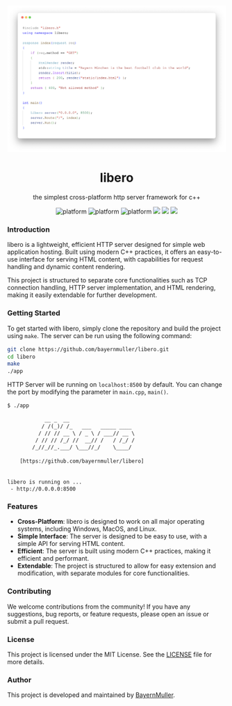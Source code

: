 <p align="center">
    <img src="docs/pic.png"/>
</p>

<span align="center">

# libero

the simplest cross-platform http server framework for c++

</span>

<p align="center">
	<img src="https://img.shields.io/badge/MacOS-✅-333333?style=flat&logo=apple" alt="platform"> 
	<img src="https://img.shields.io/badge/Windows-✅-333333?style=flat&logo=windows" alt="platform">
	<img src="https://img.shields.io/badge/Linux-✅-333333?style=flat&logo=linux&logoColor=white" alt="platform">
    <img src="https://github.com/bayernmuller/libero/actions/workflows/ci.yaml/badge.svg"/>
    <img src="https://img.shields.io/github/license/bayernmuller/libero"/>
    <img src="https://img.shields.io/github/stars/bayernmuller/libero"/>
</p>

### Introduction

libero is a lightweight, efficient HTTP server designed for simple web application hosting. Built using modern C++ practices, it offers an easy-to-use interface for serving HTML content, with capabilities for request handling and dynamic content rendering. 

This project is structured to separate core functionalities such as TCP connection handling, HTTP server implementation, and HTML rendering, making it easily extendable for further development.

### Getting Started

To get started with libero, simply clone the repository and build the project using `make`. The server can be run using the following command:

```bash
git clone https://github.com/bayernmuller/libero.git
cd libero
make
./app
```

HTTP Server will be running on `localhost:8500` by default. You can change the port by modifying the parameter in `main.cpp`, `main()`.

```text
$ ./app

            __ _  __                     
           / /(_)/ /_   ___   _____ ____ 
          / // // __ \ / _ \ / ___// __ \
         / // // /_/ //  __// /   / /_/ /
        /_//_//_.___/ \___//_/    \____/  

    [https://github.com/bayernmuller/libero]


libero is running on ...
 - http://0.0.0.0:8500
```

### Features

- **Cross-Platform**: libero is designed to work on all major operating systems, including Windows, MacOS, and Linux.
- **Simple Interface**: The server is designed to be easy to use, with a simple API for serving HTML content.
- **Efficient**: The server is built using modern C++ practices, making it efficient and performant.
- **Extendable**: The project is structured to allow for easy extension and modification, with separate modules for core functionalities.


### Contributing

We welcome contributions from the community! If you have any suggestions, bug reports, or feature requests, please open an issue or submit a pull request. 

### License

This project is licensed under the MIT License. See the [LICENSE](LICENSE) file for more details.

### Author

This project is developed and maintained by [BayernMuller](https://github.com/bayernmuller).